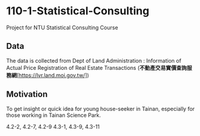 # 110-1-Statistical-Consulting
Project for NTU Statistical Consulting Course

## Data
The data is collected from Dept of Land Administration : Information of Actual Price Registration of Real Estate Transactions (**不動產交易實價查詢服務網**[https://lvr.land.moi.gov.tw/])

## Motivation
To get insight or quick idea for young house-seeker in Tainan, especially for those working in Tainan Science Park. 

4.2-2, 4.2-7, 4.2-9
4.3-1, 4.3-9, 4.3-11
